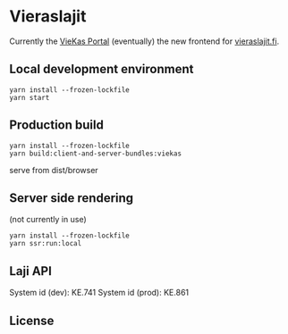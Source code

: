 # Vieraslajit
Currently the [VieKas Portal](https://viekas.laji.fi)
(eventually) the new frontend for [vieraslajit.fi](https://vieraslajit-dev.laji.fi).

## Local development environment
```
yarn install --frozen-lockfile
yarn start
```

## Production build
```
yarn install --frozen-lockfile
yarn build:client-and-server-bundles:viekas
```
serve from dist/browser

## Server side rendering
(not currently in use)
```
yarn install --frozen-lockfile
yarn ssr:run:local
```

## Laji API
System id (dev): KE.741
System id (prod): KE.861

## License
